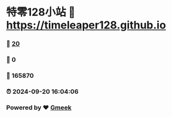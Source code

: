 # 特零128小站 :link: https://timeleaper128.github.io 
### :page_facing_up: [20](https://timeleaper128.github.io/tag.html) 
### :speech_balloon: 0 
### :hibiscus: 165870 
### :alarm_clock: 2024-09-20 16:04:06 
### Powered by :heart: [Gmeek](https://github.com/Meekdai/Gmeek)
